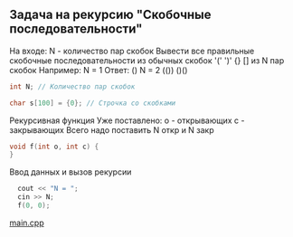 <!-- doc.py -->
Задача на рекурсию "Скобочные последовательности"
------------------------------------------------
На входе: N - количество пар скобок
Вывести все правильные скобочные
последовательности из обычных скобок '(' ')'
{} []
из N пар скобок
Например:
N = 1
Ответ:
()
N = 2
(())
()()
``` cpp
int N; // Количество пар скобок

char s[100] = {0}; // Строчка со скобками
```

Рекурсивная функция
Уже поставлено:
o - открывающих  с - закрывающих
Всего надо поставить N откр и N закр
``` cpp
void f(int o, int c) {
}
```

Ввод данных и вызов рекурсии
``` cpp
  cout << "N = ";
  cin >> N;
  f(0, 0);
```

[main.cpp](main.cpp)

